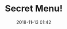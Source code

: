 ---
title: Secret Menu!
layout: blocks
date: 2018-11-13 01:42
page_sections:
- template: navigation-header
  block: header-1
  navigation:
  - link_text: Awomf
    link: "/"
  - link_text: Awoo
  logo: "/uploads/2018/11/13/18926_5ae5.jpeg"
- template: 1-column-text
  block: one-column-1
  headline: You found a secret room!
  content: It was just a giant mini husky nibbling! 
- template: simple-footer
  block: footer-1
  content: Blah Blah Blah information about something or other!
menu:
  main:
    weight: 2
---